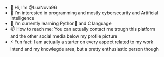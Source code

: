 - 👋 Hi, I’m @LuaNova96
- 👀 I’m interested in programming and mostly cybersecurity and Artificial Intelligence
- 🌱 I’m currently learning Python🐍 and C language
- 📫 How to reach me: You can actually contact me trough this platform and the other social media below my profile picture
- ⚡ Fun fact: I am actually a starter on every aspect related to my work intend and my knowlegde area, but a pretty enthusiastic person though

<!---
LuaNova96/LuaNova96 is a ✨ special ✨ repository because its `README.md` (this file) appears on your GitHub profile.
You can click the Preview link to take a look at your changes.
--->
